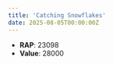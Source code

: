 ```yaml
---
title: 'Catching Snowflakes'
date: 2025-08-05T00:00:00Z
---
```

- **RAP**: 23098
- **Value**: 28000
